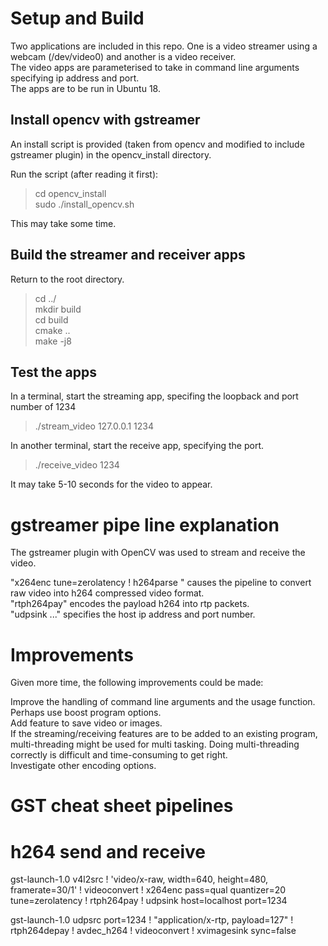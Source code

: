 # Setup and Build
Two applications are included in this repo. One is a video streamer using a webcam (/dev/video0) and another is a video receiver.  
The video apps are parameterised to take in command line arguments specifying ip address and port.  
The apps are to be run in Ubuntu 18.  


## Install opencv with gstreamer
An install script is provided (taken from opencv and modified to include gstreamer plugin) in the opencv_install directory.  

Run the script (after reading it first):  
> cd opencv_install  
> sudo ./install_opencv.sh  

This may take some time.  

## Build the streamer and receiver apps
Return to the root directory.  

> cd ../  
> mkdir build  
> cd build  
> cmake ..  
> make -j8  

## Test the apps
In a terminal, start the streaming app, specifing the loopback and port number of 1234  

> ./stream_video 127.0.0.1 1234  

In another terminal, start the receive app, specifying the port.  

> ./receive_video 1234  

It may take 5-10 seconds for the video to appear.

 
# gstreamer pipe line explanation
The gstreamer plugin with OpenCV was used to stream and receive the video.  

"x264enc tune=zerolatency ! h264parse " causes the pipeline to convert raw video into h264 compressed video format.  
"rtph264pay" encodes the payload h264 into rtp packets.  
"udpsink ..." specifies the host ip address and port number.  


# Improvements
Given more time, the following improvements could be made:  

Improve the handling of command line arguments and the usage function. Perhaps use boost program options.    
Add feature to save video or images.  
If the streaming/receiving features are to be added to an existing program, multi-threading might be used for multi tasking. Doing multi-threading correctly is difficult and time-consuming to get right.   
Investigate other encoding options.  



# GST cheat sheet pipelines


# h264 send and receive

gst-launch-1.0 v4l2src !     'video/x-raw, width=640, height=480, framerate=30/1' !     videoconvert !     x264enc pass=qual quantizer=20 tune=zerolatency !     rtph264pay !     udpsink host=localhost port=1234  
  

gst-launch-1.0 udpsrc port=1234  !     "application/x-rtp, payload=127" !     rtph264depay !     avdec_h264 !     videoconvert  !     xvimagesink sync=false  



